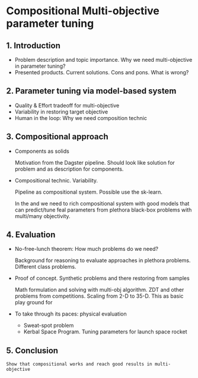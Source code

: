 # Compositional Multi-objective parameter tuning

## 1. Introduction

- Problem description and topic importance. Why we need multi-objective in parameter tuning?
- Presented products. Current solutions. Cons and pons. What is wrong?

## 2. Parameter tuning via model-based system

- Quality & Effort tradeoff for multi-objective
- Variability in restoring target objective
- Human in the loop: Why we need composition technic

## 3. Compositional approach

- Components as solids

    Motivation from the Dagster pipeline. Should look like solution for problem and as description for components.

- Compositional technic. Variability.

    Pipeline as compositional system. Possible use the sk-learn.

    In the and we need to rich compositional system with good models that can predict/tune feal parameters from plethora black-box problems with multi/many objectivity.

## 4. Evaluation

- No-free-lunch theorem: How much problems do we need?

    Background for reasoning to evaluate approaches in plethora problems. Different class problems.

- Proof of concept. Synthetic problems and there restoring from samples

    Math formulation and solving with multi-obj algorithm.
    ZDT and other problems from competitions. Scaling from 2-D to 35-D. This as basic play ground for 

- To take through its paces: physical evaluation
    - Sweat-spot problem
    - Kerbal Space Program. Tuning parameters for launch space rocket

## 5. Conclusion

    Show that compositional works and reach good results in multi-objective


